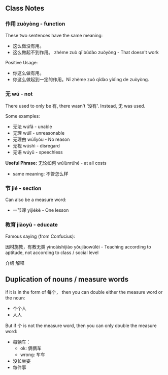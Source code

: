 
## Class Notes

### 作用 zuòyòng - function

These two sentences have the same meaning:

- 这么做没有用。
- 这么做起不到作用。 zhème zuò qǐ búdào zuòyòng - That doesn't work

Positive Usage:

- 你这么做有用。
- 你这么做起到一定的作用。Nǐ zhème zuò qǐdào yídìng de zuòyòng.

### 无 wú - not

There used to only be 有, there wasn't '没有'. Instead, 无 was used.

Some examples:

- 无法 wúfǎ - unable
- 无理 wúlǐ - unreasonable
- 无理由 wúlǐyóu - No reason
- 无视 wúshì - disregard
- 无语 wúyǔ - speechless

**Useful Phrase:**
无论如何 wúlùnrúhé - at all costs

- same meaning: 不管怎么样

### 节 jié - section

Can also be a measure word:

- 一节课 yìjiékè - One lesson

### 教育 jiàoyù - educate

Famous saying (from Confucius):

因材施教，有教无类 yīncáishījiào yǒujiàowúlèi - Teaching according to aptitude, not according to class / social level

介绍
解释

## Duplication of nouns / measure words

if it is in the form of 每个， then you can double either the measure word or the noun:

- 个个人
- 人人

But if 个 is not the measure word, then you can only double the measure word:

- 每辆车：
  - ok: 俩俩车
  - wrong: 车车
- 没长坐姿
- 每件事
